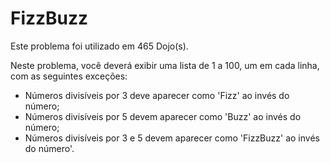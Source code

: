 # FizzBuzz

Este problema foi utilizado em 465 Dojo(s).

Neste problema, você deverá exibir uma lista de 1 a 100, um em cada linha, com as seguintes exceções:
- Números divisíveis por 3 deve aparecer como 'Fizz' ao invés do número;
- Números divisíveis por 5 devem aparecer como 'Buzz' ao invés do número;
- Números divisíveis por 3 e 5 devem aparecer como 'FizzBuzz' ao invés do número'.
